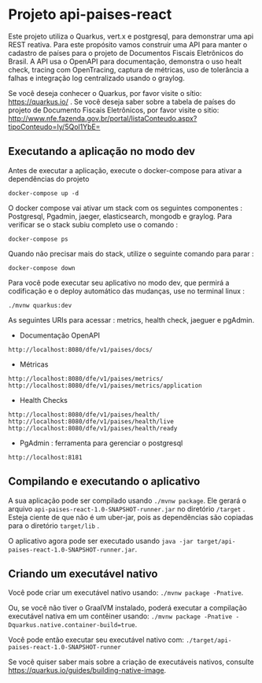 # Projeto api-paises-react 

Este projeto utiliza o Quarkus, vert.x e postgresql, para demonstrar uma api REST reativa. Para este propósito vamos
construir uma API para manter o cadastro de países para o projeto de Documentos Fiscais Eletrônicos do Brasil.
A API usa o OpenAPI para documentação, demonstra o uso healt check, tracing com OpenTracing, captura de métricas, uso 
de tolerância a falhas e integração log centralizado usando o graylog.

Se você deseja conhecer o Quarkus, por favor visite o sítio: https://quarkus.io/ .
Se você deseja saber sobre a tabela de países do projeto de Documento Fiscais Eletrônicos, por favor visite o sitio: 
http://www.nfe.fazenda.gov.br/portal/listaConteudo.aspx?tipoConteudo=Iy/5Qol1YbE=

## Executando a aplicação no modo dev

Antes de executar a aplicação, execute o docker-compose para ativar a dependências do projeto

```
docker-compose up -d
```
O docker compose vai ativar um stack com os seguintes componentes : Postgresql, Pgadmin, jaeger, elasticsearch,
mongodb e graylog. Para verificar se o stack subiu completo use o comando :

```
docker-compose ps
```

Quando não precisar mais do stack, utilize o seguinte comando para parar :
```
docker-compose down
```
           
Para você pode executar seu aplicativo no modo dev, que permirá a codificação e o deploy automático das mudanças, use
no terminal linux :
```
./mvnw quarkus:dev
```
As seguintes URIs para acessar : metrics, health check, jaeguer e pgAdmin.
- Documentação OpenAPI
```
http://localhost:8080/dfe/v1/paises/docs/
```
- Métricas
```
http://localhost:8080/dfe/v1/paises/metrics/
http://localhost:8080/dfe/v1/paises/metrics/application

```
- Health Checks
```
http://localhost:8080/dfe/v1/paises/health/
http://localhost:8080/dfe/v1/paises/health/live
http://localhost:8080/dfe/v1/paises/health/ready

```
- PgAdmin : ferramenta para gerenciar o postgresql
```
http://localhost:8181
```

## Compilando e executando o aplicativo

A sua aplicação pode ser compilado usando  `./mvnw package`.
Ele gerará o arquivo `api-paises-react-1.0-SNAPSHOT-runner.jar` no diretório `/target` .
Esteja ciente de que não é um uber-jar, pois as dependências são copiadas para o diretório `target/lib` .

O aplicativo agora pode ser executado usando `java -jar target/api-paises-react-1.0-SNAPSHOT-runner.jar`.

## Criando um executável nativo

Você pode criar um executável nativo usando: `./mvnw package -Pnative`.

Ou, se você não tiver o GraalVM instalado, poderá executar a compilação executável nativa em um contêiner usando: `./mvnw package -Pnative -Dquarkus.native.container-build=true`.

Você pode então executar seu executável nativo com: `./target/api-paises-react-1.0-SNAPSHOT-runner`

Se você quiser saber mais sobre a criação de executáveis nativos, consulte https://quarkus.io/guides/building-native-image.